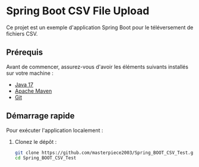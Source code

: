 # Spring Boot CSV File Upload

Ce projet est un exemple d'application Spring Boot pour le téléversement de fichiers CSV.

## Prérequis

Avant de commencer, assurez-vous d'avoir les éléments suivants installés sur votre machine :

- [Java 17](https://www.oracle.com/java/technologies/javase/jdk17-archive-downloads.html)
- [Apache Maven](https://maven.apache.org/)
- [Git](https://git-scm.com/)

## Démarrage rapide

Pour exécuter l'application localement :

1. Clonez le dépôt :
   ```bash
   git clone https://github.com/masterpiece2003/Spring_BOOT_CSV_Test.git
   cd Spring_BOOT_CSV_Test
